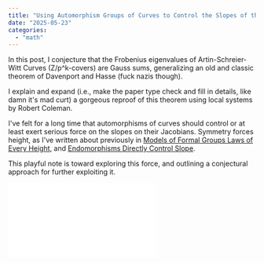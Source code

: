 ```yaml
---
title: "Using Automorphism Groups of Curves to Control the Slopes of their Jacobians"
date: "2025-05-23"
categories: 
  - "math"
---
```


In this post, I conjecture that the Frobenius eigenvalues of Artin-Schreier-Witt Curves (Z/p^k-covers) are Gauss sums, generalizing an old and classic theorem of Davenport and Hasse (fuck nazis though). 

I explain and expand (i.e., make the paper type check and fill in details, like damn it's mad curt) a gorgeous reproof of this theorem using local systems by Robert Coleman.

I've felt for a long time that automorphisms of curves should control or at least exert serious force on the slopes on their Jacobians. Symmetry forces height, as I've written about previously in [Models of Formal Groups Laws of Every Height](https://rin.io/every-height/), and [Endomorphisms Directly Control Slope](https://rin.io/height-is-symmetry/). 

This playful note is toward exploring this force, and outlining a conjectural approach for further exploiting it.

<embed src="catherineray.github.io/blob/master/pdfs/Gauss_sums.pdf" type="application/pdf" />
